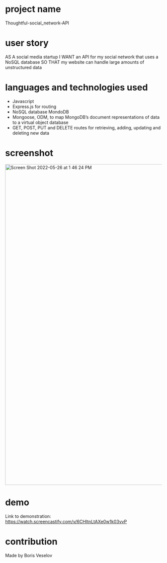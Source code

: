 # project name

Thoughtful-social_network-API

# user story

AS A social media startup
I WANT an API for my social network that uses a NoSQL database
SO THAT my website can handle large amounts of unstructured data

# languages and technologies used

* Javascript
* Express.js for routing
* NoSQL database MondoDB
* Mongoose, ODM, to map MongoDB’s document representations of data to a virtual object database
* GET, POST, PUT and DELETE routes for retrieving, adding, updating and deleting new data

# screenshot

<img width="1032" alt="Screen Shot 2022-05-26 at 1 46 24 PM" src="https://user-images.githubusercontent.com/96749114/170545915-55cee215-64d9-4dd9-b6b2-eae5862ec81c.png">

# demo

Link to demonstration: https://watch.screencastify.com/v/6CHItnLtAXe0w1k03vvP

# contribution

Made by Boris Veselov
